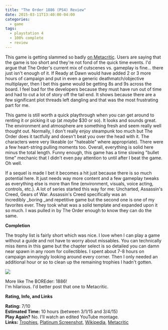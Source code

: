 ```yaml
---
title: "The Order 1886 (PS4) Review"
date: 2015-03-11T13:40:00-04:00
categories:
  - game
tags:
  - playstation 4
  - 100% complete
  - review
---
```


This game is getting slammed so badly [on Metacritic](http://www.metacritic.com/game/playstation-4/the-order-1886). Users are saying that the game is too short and they're not fond of the quick time events. I'd argue that The Order's current mix of cutscenes vs. gameplay is fine... there just isn't enough of it. If Ready at Dawn would have added 2 or 3 more hours of campaign and put in even a generic deathmatch/objective multiplayer, then I bet this game would be getting 8s and 9s across the board. I feel bad for the developers because they must have run out of time and had to cut a lot of story off the tail end. It shows because there are a few significant plot threads left dangling and that was the most frustrating part for me.

This game is still worth a quick playthrough when you can get around to renting it or picking it up (at _maybe_ $30 or so). It looks and sounds great. The environment and atmosphere are something fresh and seem really well thought out. Normally, I don't really enjoy steampunk too much but The Order does it tactfully and doesn't beat you over the head with it. The characters were very likeable (or "hateable" where appropriate). There were a few heart-string pulling moments too. Overall, everything is solid here minus the total length. Funny enough, this game has a time slowing "bullet time" mechanic that I didn't even pay attention to until after I beat the game. Oh well.

If a sequel is made I bet it becomes a hit just because there is so much potential here. It just needs way more content and a few gameplay tweaks as everything else is more than fine (environment, visuals, voice acting, controls, etc.). A lot of series started this way for me: Uncharted, Assassin's Creed, Gears of War. Assassin's Creed specifically was an incredibly _boring _and repetitive game but the second one is one of my favorites ever. They took what was a solid template and expanded upon it so much. I was pulled in by The Order enough to know they can do the same.

**Completion**

The trophy list is fairly short which was nice. I love when I can play a game without a guide and not have to worry about missables. You can technically miss items in this game but the chapter select is so detailed you can damn near spawn in any room for collectibles. I spent about 7-8 hours on campaign annoyingly looking around every corner. Then I only needed an additional hour or so to clean up the remaining trophies I hadn't gotten.

![](http://i.imgur.com/7n4YWG9.jpg)

More like The BOREder: 1886!  
I'm hilarious. I'd better post that one to Metacritic.

**Rating, Info, and Links**

**Rating:** 7/10  
**Estimated Time:** 10 hours (between 3/1/15 and 3/4/15)  
**Play Again?** No. I'll watch an edited YouTube montage.  
**Links:** [Trophies](http://psnprofiles.com/trophies/3291-The-Order-1886/MCurley), [Platinum Screenshot](http://i.imgur.com/7n4YWG9.jpg), [Wikipedia](http://en.wikipedia.org/wiki/The_Order:_1886), [Metacritic](http://www.metacritic.com/game/playstation-4/the-order-1886)

